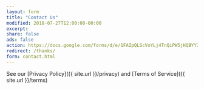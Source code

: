```yaml
---
layout: form
title: "Contact Us"
modified: 2018-07-27T12:00:00-00:00
excerpt:
share: false
ads: false
action: https://docs.google.com/forms/d/e/1FAIpQLScVoYLj4TnQiPW5jHQBYY2RKVd_9-lfm-yKkKQVv20xfMjjkw/formResponse
redirect: /thanks/
form: contact.html
---
```


See our [Privacy Policy]({{ site.url }}/privacy) and [Terms of Service]({{ site.url }}/terms)
